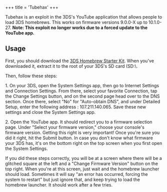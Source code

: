 +++
title = 'Tubehax'
+++

Tubehax is an exploit in the 3DS's YouTube application that allows
people to load 3DS homebrews. This works on firmware versions 9.0.0-X up
to 10.1.0-27. **Note: This exploit no longer works due to a forced
update to the YouTube app.**

## Usage

First, you should download the [3DS Homebrew Starter
Kit](https://smealum.github.io/ninjhax2/starter.zip). When you've
downloaded it, extract it to the root of your 3DS's SD card (SD:\\.

Then, follow these steps:

1\. On your 3DS, open the System Settings app, then go to Internet
Settings and Connection Settings. From there, select your favorite
Connection, tap the Change Settings button, and on the second page head
over to the DNS section. Once there, select "No" for "Auto-obtain DNS",
and under Detailed Setup, enter the following address : 107.211.140.065.
Save these new settings and close the System Settings app.

2\. Open the YouTube app. It should redirect you to a firmware selection
page. Under "Select your firmware version," choose your console's
firmware version. Getting this right is very important! Once you're sure
you did it right, hit the Submit button. In case you don't know what
firmware your 3DS has, it's on the bottom right on the top screen when
you first open the System Settings.

If you did these steps correctly, you will be at a screen where there
will be a glitched square at the left and a "Change Firmware Version"
button on the top right. When you're at this screen, just wait and the
homebrew launcher should load. Sometimes it will say "an error has
occurred, forcing the system to restart" but just ignore that, and keep
trying to load the homebrew launcher. It should work after a few tries.